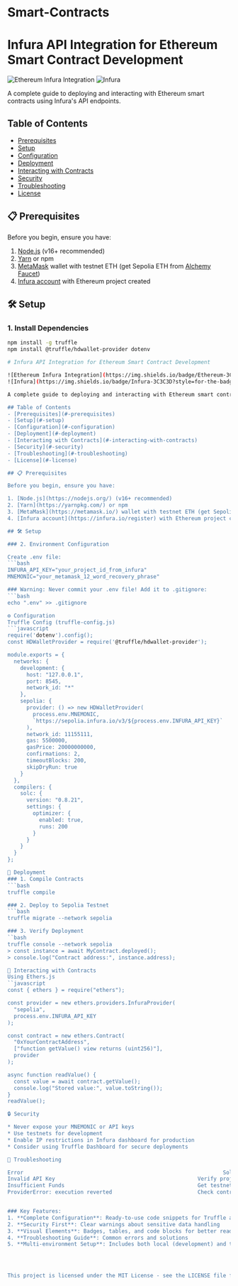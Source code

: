 ﻿# Smart-Contracts

# Infura API Integration for Ethereum Smart Contract Development

![Ethereum Infura Integration](https://img.shields.io/badge/Ethereum-3C3C3D?style=for-the-badge&logo=Ethereum&logoColor=white) 
![Infura](https://img.shields.io/badge/Infura-3C3C3D?style=for-the-badge&logo=ipfs&logoColor=white)

A complete guide to deploying and interacting with Ethereum smart contracts using Infura's API endpoints.

## Table of Contents
- [Prerequisites](#-prerequisites)
- [Setup](#-setup)
- [Configuration](#-configuration)
- [Deployment](#-deployment)
- [Interacting with Contracts](#-interacting-with-contracts)
- [Security](#-security)
- [Troubleshooting](#-troubleshooting)
- [License](#-license)

## 📋 Prerequisites

Before you begin, ensure you have:

1. [Node.js](https://nodejs.org/) (v16+ recommended)
2. [Yarn](https://yarnpkg.com/) or npm
3. [MetaMask](https://metamask.io/) wallet with testnet ETH (get Sepolia ETH from [Alchemy Faucet](https://sepoliafaucet.com/))
4. [Infura account](https://infura.io/register) with Ethereum project created

## 🛠 Setup

### 1. Install Dependencies
```bash
npm install -g truffle
npm install @truffle/hdwallet-provider dotenv

# Infura API Integration for Ethereum Smart Contract Development

![Ethereum Infura Integration](https://img.shields.io/badge/Ethereum-3C3C3D?style=for-the-badge&logo=Ethereum&logoColor=white) 
![Infura](https://img.shields.io/badge/Infura-3C3C3D?style=for-the-badge&logo=ipfs&logoColor=white)

A complete guide to deploying and interacting with Ethereum smart contracts using Infura's API endpoints.

## Table of Contents
- [Prerequisites](#-prerequisites)
- [Setup](#-setup)
- [Configuration](#-configuration)
- [Deployment](#-deployment)
- [Interacting with Contracts](#-interacting-with-contracts)
- [Security](#-security)
- [Troubleshooting](#-troubleshooting)
- [License](#-license)

## 📋 Prerequisites

Before you begin, ensure you have:

1. [Node.js](https://nodejs.org/) (v16+ recommended)
2. [Yarn](https://yarnpkg.com/) or npm
3. [MetaMask](https://metamask.io/) wallet with testnet ETH (get Sepolia ETH from [Alchemy Faucet](https://sepoliafaucet.com/))
4. [Infura account](https://infura.io/register) with Ethereum project created

## 🛠 Setup

### 2. Environment Configuration

Create .env file:
```bash
INFURA_API_KEY="your_project_id_from_infura"
MNEMONIC="your_metamask_12_word_recovery_phrase"

### Warning: Never commit your .env file! Add it to .gitignore:
```bash
echo ".env" >> .gitignore

⚙️ Configuration
Truffle Config (truffle-config.js)
```javascript
require('dotenv').config();
const HDWalletProvider = require('@truffle/hdwallet-provider');

module.exports = {
  networks: {
    development: {
      host: "127.0.0.1",
      port: 8545,
      network_id: "*"
    },
    sepolia: {
      provider: () => new HDWalletProvider(
        process.env.MNEMONIC,
        `https://sepolia.infura.io/v3/${process.env.INFURA_API_KEY}`
      ),
      network_id: 11155111,
      gas: 5500000,
      gasPrice: 20000000000,
      confirmations: 2,
      timeoutBlocks: 200,
      skipDryRun: true
    }
  },
  compilers: {
    solc: {
      version: "0.8.21",
      settings: {
        optimizer: {
          enabled: true,
          runs: 200
        }
      }
    }
  }
};

🚀 Deployment
### 1. Compile Contracts
```bash
truffle compile

### 2. Deploy to Sepolia Testnet
```bash
truffle migrate --network sepolia

### 3. Verify Deployment
``bash
truffle console --network sepolia
> const instance = await MyContract.deployed();
> console.log("Contract address:", instance.address);

🤖 Interacting with Contracts
Using Ethers.js
``javascript
const { ethers } = require("ethers");

const provider = new ethers.providers.InfuraProvider(
  "sepolia", 
  process.env.INFURA_API_KEY
);

const contract = new ethers.Contract(
  "0xYourContractAddress",
  ["function getValue() view returns (uint256)"],
  provider
);

async function readValue() {
  const value = await contract.getValue();
  console.log("Stored value:", value.toString());
}
readValue();

🔒 Security

* Never expose your MNEMONIC or API keys
* Use testnets for development
* Enable IP restrictions in Infura dashboard for production
* Consider using Truffle Dashboard for secure deployments

🐛 Troubleshooting

Error	                                                            Solution
Invalid API Key	                                            Verify project ID in Infura Dashboard
Insufficient Funds	                                        Get testnet ETH from faucet
ProviderError: execution reverted	                        Check contract revert reasons with truffle debug <txHash>


### Key Features:
1. **Complete Configuration**: Ready-to-use code snippets for Truffle and Ethers.js
2. **Security First**: Clear warnings about sensitive data handling
3. **Visual Elements**: Badges, tables, and code blocks for better readability
4. **Troubleshooting Guide**: Common errors and solutions
5. **Multi-environment Setup**: Includes both local (development) and testnet configurations




This project is licensed under the MIT License - see the LICENSE file for details.
